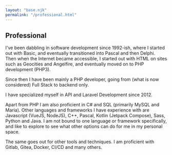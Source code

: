 ```yaml
---
layout: "base.njk"
permalink: "/professional.html"
---
```

<section class="content professional-info">
    <div class="text-block">
        <h2>Professional</h2>
        <p>I've been dabbling in software development since 1992-ish, where I started out with Basic, and eventually
            transitioned into Pascal and then Delphi. Then when the Internet became accessible, I started out with
            HTML on sites such as Geocities and Angelfire, and eventually moved on to PHP development (PHP3).</p>
        <p>Since then I have been mainly a PHP developer, going from (what is now considered) Full Stack to backend
            only.</p>
        <p>I have specialized myself in API and Laravel Development since 2012.</p>
        <p>Apart from PHP I am also proficient in C# and SQL (primarily MySQL and Maria). Other languages and
            frameworks I have experience with are Javascript (VueJS, NodeJS), C++, Pascal, Kotlin
            (Jetpack Compose), Sass, Python and Java. I am not bound to one language or framework specifically, and
            like to explore to see what other options can do for me in my personal space.</p>
        <p>The same goes out for other tools and techniques. I am proficient with Gitlab, Gitea, Docker, CI/CD and
            many others.</p>
    </div>
</section>
